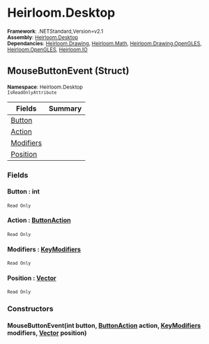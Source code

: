 # Heirloom.Desktop

<small>**Framework**: .NETStandard,Version=v2.1</small>  
<small>**Assembly**: [Heirloom.Desktop](../Heirloom.Desktop/Heirloom.Desktop.md)</small>  
<small>**Dependancies**: [Heirloom.Drawing](../Heirloom.Drawing/Heirloom.Drawing.md), [Heirloom.Math](../Heirloom.Math/Heirloom.Math.md), [Heirloom.Drawing.OpenGLES](../Heirloom.Drawing.OpenGLES/Heirloom.Drawing.OpenGLES.md), [Heirloom.OpenGLES](../Heirloom.OpenGLES/Heirloom.OpenGLES.md), [Heirloom.IO](../Heirloom.IO/Heirloom.IO.md)</small>  

## MouseButtonEvent (Struct)
<small>**Namespace**: Heirloom.Desktop</small>  
<small>`IsReadOnlyAttribute`</small>

| Fields                    | Summary |
|---------------------------|---------|
| [Button](#BUT151488AE)    |         |
| [Action](#ACT811A5B04)    |         |
| [Modifiers](#MODBFF75FD4) |         |
| [Position](#POSF46C3C91)  |         |

### Fields

#### <a name="BUT151488AE"></a>Button : int
<small>`Read Only`</small>

#### <a name="ACT811A5B04"></a>Action : [ButtonAction](Heirloom.Desktop.ButtonAction.md)
<small>`Read Only`</small>

#### <a name="MODBFF75FD4"></a>Modifiers : [KeyModifiers](Heirloom.Desktop.KeyModifiers.md)
<small>`Read Only`</small>

#### <a name="POSF46C3C91"></a>Position : [Vector](../Heirloom.Math/Heirloom.Math.Vector.md)
<small>`Read Only`</small>

### Constructors

#### MouseButtonEvent(int button, [ButtonAction](Heirloom.Desktop.ButtonAction.md) action, [KeyModifiers](Heirloom.Desktop.KeyModifiers.md) modifiers, [Vector](../Heirloom.Math/Heirloom.Math.Vector.md) position)

